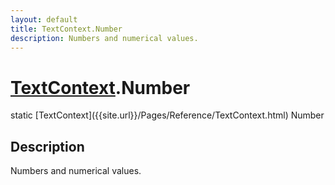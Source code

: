 ```yaml
---
layout: default
title: TextContext.Number
description: Numbers and numerical values.
---
```

# [TextContext]({{site.url}}/Pages/Reference/TextContext.html).Number

<div class='signature' markdown='1'>
static [TextContext]({{site.url}}/Pages/Reference/TextContext.html) Number
</div>

## Description
Numbers and numerical values.

